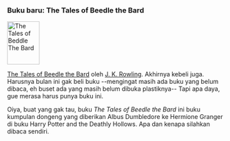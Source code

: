 ### Buku baru: The Tales of Beedle the Bard

<a href="http://www.flickr.com/photos/kriwil/3206319083/" title="The Tales of Beddle The Bard by kriwil, on Flickr"><img class="floatleft" src="http://farm4.static.flickr.com/3373/3206319083_8df933a37a_t.jpg" width="75" height="100" alt="The Tales of Beddle The Bard" /></a>

[The Tales of Beedle the Bard](http://en.wikipedia.org/wiki/The_Tales_of_Beedle_the_Bard) oleh [J. K. Rowling](http://en.wikipedia.org/wiki/J._K._Rowling). Akhirnya kebeli juga. Harusnya bulan ini gak beli buku --mengingat masih ada buku yang belum dibaca, eh buset ada yang masih belum dibuka plastiknya-- Tapi apa daya, gue merasa harus punya buku ini.

Oiya, buat yang gak tau, buku _The Tales of Beedle the Bard_ ini buku kumpulan dongeng yang diberikan Albus Dumbledore ke Hermione Granger di buku Harry Potter and the Deathly Hollows. Apa dan kenapa silahkan dibaca sendiri.

<!-- {"time": "2009-01-18 12:00:01", "title": "Buku baru: The Tales of Beedle the Bard"} -->
